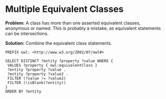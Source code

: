# Multiple Equivalent Classes

**Problem:** A class has more than one asserted equivalent classes, anonymous or named. This is probably a mistake, as equivalent statements can be intersections.

**Solution:** Combine the equivalent class statements.

```sparql
PREFIX owl: <http://www.w3.org/2002/07/owl#>

SELECT DISTINCT ?entity ?property ?value WHERE {
 VALUES ?property { owl:equivalentClass }
 ?entity ?property ?value .
 ?entity ?property ?value2 .
 FILTER (?value != ?value2)
 FILTER (!isBlank(?entity))
}
ORDER BY ?entity
```

